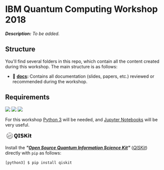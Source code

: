 # IBM Quantum Computing Workshop 2018

***Description:** To be added.*

## Structure

You'll find several folders in this repo, which contain all the content created during this workshop. The main structure is as follows:

- 📁 **[docs](https://github.com/RodolfoFerro/IBMQC18/tree/master/docs):** Contains all documentation (slides, papers, etc.) reviewed or recommended during the workshop.

## Requirements

<img src="https://upload.wikimedia.org/wikipedia/commons/c/c3/Python-logo-notext.svg" width="5%"> <img src="https://image.flaticon.com/icons/svg/109/109526.svg" width="1.5%"> <img src="https://gitlab.eurecom.fr/zoe-apps/pytorch/avatar" width="5.5%">

For this workshop [Python 3](https://www.python.org/) will be needed, and [Jupyter Notebooks](http://jupyter.org/) will be very useful.

<img src="https://raw.githubusercontent.com/QISKit/qiskit-tutorial/master/images/qiskit-heading.gif" width="18%">

Install the ***"[Open Source Quantum Information Science Kit](https://qiskit.org/)"*** (*[QISKit](https://qiskit.org/)*) directly with `pip` as follows:

```bash
[python3] $ pip install qiskit
```

